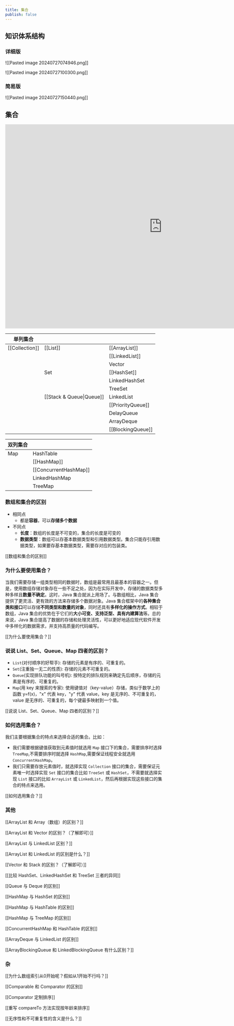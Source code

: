 ```yaml
---
title: 集合
publish: false
---
```


## 知识体系结构

### 详细版

![[Pasted image 20240727074946.png]]

![[Pasted image 20240727100300.png]]

### 简易版

![[Pasted image 20240727150440.png]]

## 集合

<iframe style="border: 1px solid rgba(0, 0, 0, 0.1);" sandbox="allow-scripts allow-popups allow-forms allow-modals allow-same-origin" width="1000" height="650" src="https://boardmix.cn/app/share/CAE.CL2Tkw0gASoQJI_8bT3IFrxX-5K9EZSBzTAGQAE/HkuOsT" allowfullscreen></iframe>

| 单列集合           |                          |                   |
| -------------- | ------------------------ | ----------------- |
| [[Collection]] | [[List]]                 | [[ArrayList]]     |
|                |                          | [[LinkedList]]    |
|                |                          | Vector            |
|                | Set                      | [[HashSet]]       |
|                |                          | LinkedHashSet     |
|                |                          | TreeSet           |
|                | [[Stack & Queue\|Queue]] | LinkedList        |
|                |                          | [[PriorityQueue]] |
|                |                          | DelayQueue        |
|                |                          | ArrayDeque        |
|                |                          | [[BlockingQueue]] |

| 双列集合 |                   |
| ---- | ----------------- |
| Map  | HashTable         |
|      | [[HashMap]]       |
|      | [[ConcurrentHashMap]] |
|      | LinkedHashMap     |
|      | TreeMap           |

### 数组和集合的区别

- 相同点
	- 都是**容器**，可以**存储多个数据**
- 不同点
	- **长度**：数组的长度是不可变的，集合的长度是可变的
	- **数据类型**：数组可以存基本数据类型和引用数据类型。集合只能存引用数据类型，如果要存基本数据类型，需要存对应的包装类。

[[数组和集合的区别]]

### 为什么要使用集合？

当我们需要存储一组类型相同的数据时，数组是最常用且最基本的容器之一。但是，使用数组存储对象存在一些不足之处，因为在实际开发中，存储的数据类型多种多样且**数量不确定**。这时，Java 集合就派上用场了。与数组相比，Java 集合提供了更灵活、更有效的方法来存储多个数据对象。Java 集合框架中的**各种集合类和接口**可以存储**不同类型和数量的对象**，同时还具有**多样化的操作方式**。相较于数组，Java 集合的优势在于它们的**大小可变、支持泛型、具有内建算法**等。总的来说，Java 集合提高了数据的存储和处理灵活性，可以更好地适应现代软件开发中多样化的数据需求，并支持高质量的代码编写。

[[为什么要使用集合？]]

### 说说 List、Set、Queue、Map 四者的区别？

- `List`(对付顺序的好帮手): 存储的元素是有序的、可重复的。
- `Set`(注重独一无二的性质): 存储的元素不可重复的。
- `Queue`(实现排队功能的叫号机): 按特定的排队规则来确定先后顺序，存储的元素是有序的、可重复的。
- `Map`(用 key 来搜索的专家): 使用键值对（key-value）存储，类似于数学上的函数 y=f(x)，"x" 代表 key，"y" 代表 value，key 是无序的、不可重复的，value 是无序的、可重复的，每个键最多映射到一个值。

[[说说 List、Set、Queue、Map 四者的区别？]]

### 如何选用集合？

我们主要根据集合的特点来选择合适的集合。比如：

- 我们需要根据键值获取到元素值时就选用 `Map` 接口下的集合，需要排序时选择 `TreeMap`,不需要排序时就选择 `HashMap`,需要保证线程安全就选用 `ConcurrentHashMap`。
- 我们只需要存放元素值时，就选择实现 `Collection` 接口的集合，需要保证元素唯一时选择实现 `Set` 接口的集合比如 `TreeSet` 或 `HashSet`，不需要就选择实现 `List` 接口的比如 `ArrayList` 或 `LinkedList`，然后再根据实现这些接口的集合的特点来选用。

[[如何选用集合？]]

### 其他

[[ArrayList 和 Array（数组）的区别？]]

[[ArrayList 和 Vector 的区别？（了解即可）]]

[[ArrayList 与 LinkedList 区别？]]

[[ArrayList 和 LinkedList 的区别是什么？]]

[[Vector 和 Stack 的区别？（了解即可）]]

[[比较 HashSet、LinkedHashSet 和 TreeSet 三者的异同]]

[[Queue 与 Deque 的区别]]

[[HashMap 与 HashSet 的区别]]

[[HashMap 与 HashTable 的区别]]

[[HashMap 与 TreeMap 的区别]]

[[ConcurrentHashMap 和 HashTable 的区别]]

[[ArrayDeque 与 LinkedList 的区别]]

[[ArrayBlockingQueue 和 LinkedBlockingQueue 有什么区别？]]

### 杂

[[为什么数组索引从0开始呢？假如从1开始不行吗？]]

[[Comparable 和 Comparator 的区别]]

[[Comparator 定制排序]]

[[重写 compareTo 方法实现按年龄来排序]]

[[无序性和不可重复性的含义是什么？]]
